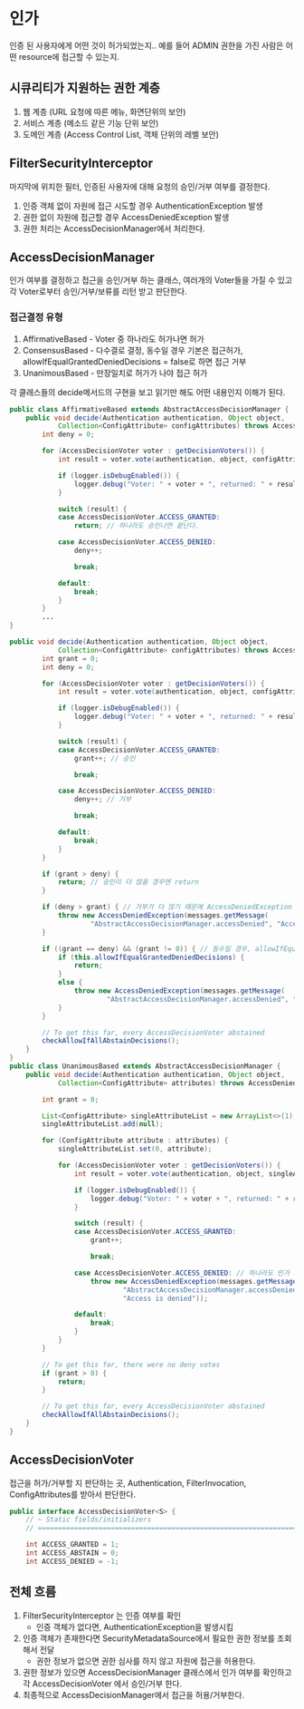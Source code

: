 # 인가

인증 된 사용자에게 어떤 것이 허가되었는지.. 예를 들어 ADMIN 권한을 가진 사람은 어떤 resource에 접근할 수 있는지.

## 시큐리티가 지원하는 권한 계층

1. 웹 계층 (URL 요청에 따른 메뉴, 화면단위의 보안)
2. 서비스 계층 (메소드 같은 기능 단위 보안)
3. 도메인 계층 (Access Control List, 객체 단위의 레벨 보안)

## FilterSecurityInterceptor

마지막에 위치한 필터, 인증된 사용자에 대해 요청의 승인/거부 여부를 결정한다.

1. 인증 객체 없이 자원에 접근 시도할 경우 AuthenticationException 발생
2. 권한 없이 자원에 접근할 경우 AccessDeniedException 발생
3. 권한 처리는 AccessDecisionManager에서 처리한다.

## AccessDecisionManager

인가 여부를 결정하고 접근을 승인/거부 하는 클래스, 여러개의 Voter들을 가질 수 있고 각 Voter로부터 승인/거부/보류를 리턴 받고 판단한다.

### 접근결정 유형

1. AffirmativeBased - Voter 중 하나라도 허가나면 허가
2. ConsensusBased - 다수결로 결정, 동수일 경우 기본은 접근허가, allowIfEqualGrantedDeniedDecisions = false로 하면 접근 거부
3. UnanimousBased - 만장일치로 허가가 나야 접근 허가

각 클래스들의 decide메서드의 구현을 보고 읽기만 해도 어떤 내용인지 이해가 된다.

```java
public class AffirmativeBased extends AbstractAccessDecisionManager {
    public void decide(Authentication authentication, Object object,
			Collection<ConfigAttribute> configAttributes) throws AccessDeniedException {
		int deny = 0;

		for (AccessDecisionVoter voter : getDecisionVoters()) {
			int result = voter.vote(authentication, object, configAttributes);

			if (logger.isDebugEnabled()) {
				logger.debug("Voter: " + voter + ", returned: " + result);
			}

			switch (result) {
			case AccessDecisionVoter.ACCESS_GRANTED:
				return; // 하나라도 승인나면 끝난다.

			case AccessDecisionVoter.ACCESS_DENIED:
				deny++;

				break;

			default:
				break;
			}
		}
        ...
}

public void decide(Authentication authentication, Object object,
			Collection<ConfigAttribute> configAttributes) throws AccessDeniedException {
		int grant = 0;
		int deny = 0;

		for (AccessDecisionVoter voter : getDecisionVoters()) {
			int result = voter.vote(authentication, object, configAttributes);

			if (logger.isDebugEnabled()) {
				logger.debug("Voter: " + voter + ", returned: " + result);
			}

			switch (result) {
			case AccessDecisionVoter.ACCESS_GRANTED:
				grant++; // 승인

				break;

			case AccessDecisionVoter.ACCESS_DENIED:
				deny++; // 거부

				break;

			default:
				break;
			}
		}

		if (grant > deny) {
			return; // 승인이 더 많을 경우엔 return
		}

		if (deny > grant) { // 거부가 더 많기 때문에 AccessDeniedException 발생
			throw new AccessDeniedException(messages.getMessage(
					"AbstractAccessDecisionManager.accessDenied", "Access is denied"));
		}

		if ((grant == deny) && (grant != 0)) { // 동수일 경우, allowIfEqualGrantedDeniedDecisions 값에 따라 결정된다.
			if (this.allowIfEqualGrantedDeniedDecisions) {
				return;
			}
			else {
				throw new AccessDeniedException(messages.getMessage(
						"AbstractAccessDecisionManager.accessDenied", "Access is denied"));
			}
		}

		// To get this far, every AccessDecisionVoter abstained
		checkAllowIfAllAbstainDecisions();
	}
}
public class UnanimousBased extends AbstractAccessDecisionManager {
    public void decide(Authentication authentication, Object object,
			Collection<ConfigAttribute> attributes) throws AccessDeniedException {

		int grant = 0;

		List<ConfigAttribute> singleAttributeList = new ArrayList<>(1);
		singleAttributeList.add(null);

		for (ConfigAttribute attribute : attributes) {
			singleAttributeList.set(0, attribute);

			for (AccessDecisionVoter voter : getDecisionVoters()) {
				int result = voter.vote(authentication, object, singleAttributeList);

				if (logger.isDebugEnabled()) {
					logger.debug("Voter: " + voter + ", returned: " + result);
				}

				switch (result) {
				case AccessDecisionVoter.ACCESS_GRANTED:
					grant++;

					break;

				case AccessDecisionVoter.ACCESS_DENIED: // 하나라도 인가 거부면, AccessDeniedException 발생
					throw new AccessDeniedException(messages.getMessage(
							"AbstractAccessDecisionManager.accessDenied",
							"Access is denied"));

				default:
					break;
				}
			}
		}

		// To get this far, there were no deny votes
		if (grant > 0) {
			return;
		}

		// To get this far, every AccessDecisionVoter abstained
		checkAllowIfAllAbstainDecisions();
	}
}
```

## AccessDecisionVoter

접근을 허가/거부할 지 판단하는 곳, Authentication, FilterInvocation, ConfigAttributes를 받아서 판단한다.

```java
public interface AccessDecisionVoter<S> {
	// ~ Static fields/initializers
	// =====================================================================================

	int ACCESS_GRANTED = 1;
	int ACCESS_ABSTAIN = 0;
	int ACCESS_DENIED = -1;
```

## 전체 흐름

1. FilterSecurityInterceptor 는 인증 여부를 확인
    - 인증 객체가 없다면, AuthenticationException을 발생시킴
2. 인증 객체가 존재한다면 SecurityMetadataSource에서 필요한 권한 정보를 조회해서 전달
    - 권한 정보가 없으면 권한 심사를 하지 않고 자원에 접근을 허용한다.
3. 권한 정보가 있으면 AccessDecisionManager 클래스에서 인가 여부를 확인하고 각 AccessDecisionVoter 에서 승인/거부 한다.
4. 최종적으로 AccessDecisionManager에서 접근을 허용/거부한다.
